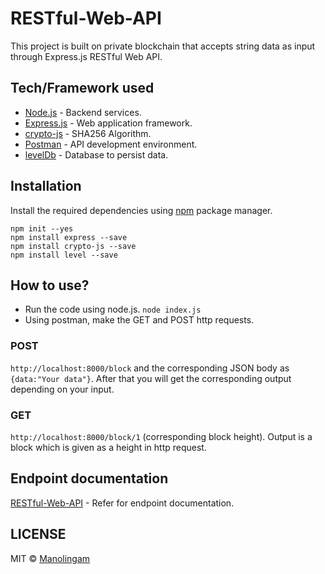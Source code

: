 # RESTful-Web-API
This project is built on private blockchain that accepts string data as input through Express.js RESTful Web API.

## Tech/Framework used
* [Node.js](https://nodejs.org/en/) - Backend services.
* [Express.js](https://expressjs.com/) - Web application framework.
* [crypto-js](https://www.npmjs.com/package/crypto-js) - SHA256 Algorithm.
* [Postman](https://www.getpostman.com/) - API development environment.
* [levelDb](http://leveldb.org/) - Database to persist data.

## Installation
Install the required dependencies using [npm](https://www.npmjs.com/) package manager.
```
npm init --yes
npm install express --save
npm install crypto-js --save
npm install level --save
```
## How to use?
* Run the code using node.js.
`node index.js`
* Using postman, make the GET and POST http requests.
### POST
`http://localhost:8000/block` and the corresponding JSON body as `{data:"Your data"}`. After that you will get the corresponding output depending on your input.
### GET
`http://localhost:8000/block/1` (corresponding block height). Output is a block which is given as a height in http request.

## Endpoint documentation
[RESTful-Web-API](https://documenter.getpostman.com/view/5369196/RWaLvnoX) - Refer for endpoint documentation.

## LICENSE
MIT © [Manolingam](./LICENSE)
